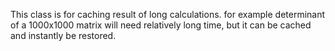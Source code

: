 ﻿This class is for caching result of long calculations.
for example determinant of a 1000x1000 matrix will need relatively long time, but it can be cached and instantly be restored.